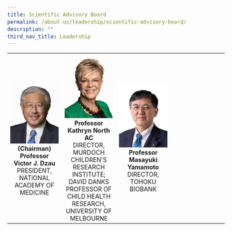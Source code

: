 ```yaml
---
title: Scientific Advisory Board
permalink: /about-us/leadership/scientific-advisory-board/
description: ""
third_nav_title: Leadership
---
```

<table>
	<tbody>
		<tr>
			<td width="25%">
				<a href="/bio/scientific-advisory-board/victor-j-dzau/">
					<img src="/images/Bio/Scientific%20Advisory%20Board/victor-dzau_edit-white.jpg">
				</a>
				<div align="center"><b>(Chairman)
Professor Victor J. Dzau</b></div>
				<div align="center">PRESIDENT, NATIONAL ACADEMY OF MEDICINE</div>
			</td>
			<td width="25%">
				<a href="/bio/scientific-advisory-board/kathryn-north-ac/">
					<img src="/images/Bio/Scientific%20Advisory%20Board/prof-kathryn-north.jpg">
				</a>
				<div align="center"><b>Professor Kathryn North AC</b></div>
				<div align="center">DIRECTOR, MURDOCH CHILDREN'S RESEARCH INSTITUTE; DAVID DANKS PROFESSOR OF CHILD HEALTH RESEARCH, UNIVERSITY OF MELBOURNE</div>
			</td>
			<td width="25%">
				<a href="/bio/scientific-advisory-board/masayuki-yamamoto/">
					<img src="/images/Bio/Scientific%20Advisory%20Board/masayuki-yamamoto_edit-white.jpg">
				</a>
				<div align="center"><b>Professor Masayuki Yamamoto</b></div>
				<div align="center">DIRECTOR, TOHOKU BIOBANK</div>
			</td>
			<td>
			</td>
		</tr>
	</tbody>
</table>
